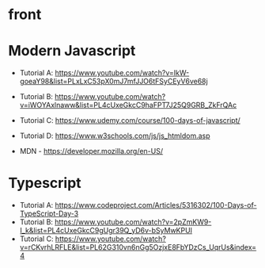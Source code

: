 # front

# Modern Javascript
* Tutorial A: https://www.youtube.com/watch?v=IkW-goeaY98&list=PLxLxC53pX0mJ7mfJJO6tFSyCEyV6ve68j
* Tutorial B: https://www.youtube.com/watch?v=iWOYAxlnaww&list=PL4cUxeGkcC9haFPT7J25Q9GRB_ZkFrQAc
* Tutorial C: https://www.udemy.com/course/100-days-of-javascript/
* Tutorial D: https://www.w3schools.com/js/js_htmldom.asp

* MDN - https://developer.mozilla.org/en-US/

# Typescript
* Tutorial A: https://www.codeproject.com/Articles/5316302/100-Days-of-TypeScript-Day-3
* Tutorial B: https://www.youtube.com/watch?v=2pZmKW9-I_k&list=PL4cUxeGkcC9gUgr39Q_yD6v-bSyMwKPUI
* Tutorial C: https://www.youtube.com/watch?v=rCKvrhLRFLE&list=PL62G310vn6nGg5OzjxE8FbYDzCs_UqrUs&index=4